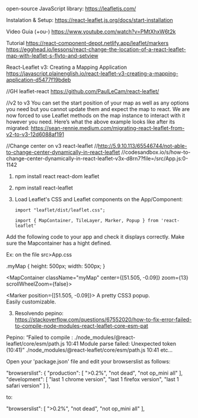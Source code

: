 open-source JavaScript library:
https://leafletjs.com/

Instalation & Setup:
https://react-leaflet.js.org/docs/start-installation

Video Guia (+ou-)
https://www.youtube.com/watch?v=PMtXhxW6t2k

Tutorial
https://react-component-depot.netlify.app/leaflet/markers
https://egghead.io/lessons/react-change-the-location-of-a-react-leaflet-map-with-leaflet-s-flyto-and-setview

React-Leaflet v3: Creating a Mapping Application
https://javascript.plainenglish.io/react-leaflet-v3-creating-a-mapping-application-d5477f19bdeb

//GH leaflet-react
https://github.com/PaulLeCam/react-leaflet/

//v2 to v3
You can set the start position of your map as well as any options you need but you cannot update them and expect the map to react. We are now forced to use Leaflet methods on the map instance to interact with it however you need. Here’s what the above example looks like after its migrated:
https://sean-rennie.medium.com/migrating-react-leaflet-from-v2-to-v3-12d6088af191

//Change center on v3 react-leaflet
//http://5.9.10.113/65546744/not-able-to-change-center-dynamically-in-react-leaflet
//codesandbox.io/s/how-to-change-center-dynamically-in-react-leaflet-v3x-d8rn7?file=/src/App.js:0-1142

1. npm install react react-dom leaflet

2. npm install react-leaflet

3. Load Leaflet's CSS and Leaflet components on the App/Component:

   `import "leaflet/dist/leaflet.css";`

   `import { MapContainer, TileLayer, Marker, Popup } from 'react-leaflet'`

Add the following code to your app and check it displays correctly.
Make sure the Mapcontainer has a hight defined.

Ex: on the file src>App.css

.myMap {
height: 500px;
width: 500px;
}

<MapContainer
className="myMap"
center={[51.505, -0.09]}
zoom={13}
scrollWheelZoom={false}>

<TileLayer
    attribution='&copy; <a href="http://osm.org/copyright">OpenStreetMap</a> contributors'
    url="https://{s}.tile.openstreetmap.org/{z}/{x}/{y}.png"
  />
<Marker position={[51.505, -0.09]}>
<Popup>
A pretty CSS3 popup. <br /> Easily customizable.
</Popup>
</Marker>
</MapContainer>

3. Resolvendo pepino:
   https://stackoverflow.com/questions/67552020/how-to-fix-error-failed-to-compile-node-modules-react-leaflet-core-esm-pat

Pepino:
“Failed to compile : ./node_modules/@react-leaflet/core/esm/path.js 10:41 Module parse failed: Unexpected token (10:41)”
./node_modules/@react-leaflet/core/esm/path.js 10:41
etc...

Open your 'package.json' file and edit your browserslist as follows:

"browserslist": {
"production": [
">0.2%",
"not dead",
"not op_mini all"
],
"development": [
"last 1 chrome version",
"last 1 firefox version",
"last 1 safari version"
]
},

to:

"browserslist": [
">0.2%",
"not dead",
"not op_mini all"
],
